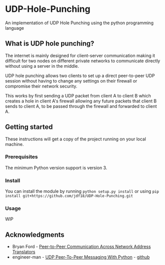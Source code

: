 # UDP-Hole-Punching
An implementation of UDP Hole Punching using the python programming language

## What is UDP hole punching?
The internet is mainly designed for client-server communication making it difficult for two nodes on different private networks to communicate directly without using a server in the middle.

UDP hole punching allows two clients to set up a direct peer-to-peer UDP session without having to change any settings on their firewall or compromise their network security.

This works by first sending a UDP packet from client A to client B which creates a hole in client A's firewall allowing any future packets that client B sends to client A, to be passed through the firewall and forwarded to client A.

## Getting started

These instructions will get a copy of the project running on your local machine. 

### Prerequisites
The minimum Python version support is version 3.

### Install
You can install the module by running `python setup.py install` or using `pip install git+https://github.com/jdf18/UDP-Hole-Punching.git`

### Usage
WIP

## Acknowledgments
 * Bryan Ford - [Peer-to-Peer Communication Across Network Address Translators](https://bford.info/pub/net/p2pnat/)
 * engineer-man - [UDP Peer-To-Peer Messaging With Python](https://www.youtube.com/watch?v=IbzGL_tjmv4) - [github](https://github.com/engineer-man/youtube/blob/master/141/client.py)
 
